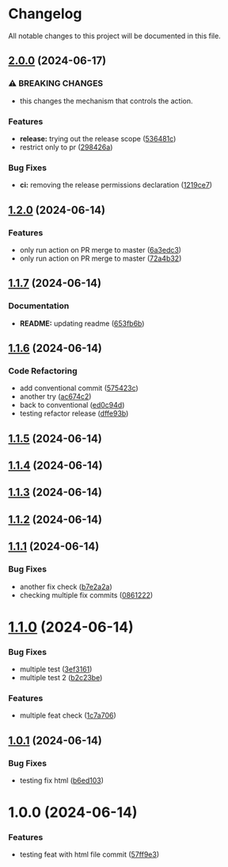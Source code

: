 # Changelog

All notable changes to this project will be documented in this file.

## [2.0.0](https://github.com/fall-development-rob/git_workflows/compare/v1.2.0...v2.0.0) (2024-06-17)


### ⚠ BREAKING CHANGES

* this changes the mechanism that controls the action.

### Features

* **release:** trying out the release scope ([536481c](https://github.com/fall-development-rob/git_workflows/commit/536481c8795b0db09179b1dd8ae8f0017967ad01))
* restrict only to pr ([298426a](https://github.com/fall-development-rob/git_workflows/commit/298426af99459b74fb564b857ccabd701a6155db))


### Bug Fixes

* **ci:** removing the release permissions declaration ([1219ce7](https://github.com/fall-development-rob/git_workflows/commit/1219ce75db5109f0f6d498e7e2031af8d9039226))

## [1.2.0](https://github.com/fall-development-rob/git_workflows/compare/v1.1.7...v1.2.0) (2024-06-14)


### Features

* only run action on PR merge to master ([6a3edc3](https://github.com/fall-development-rob/git_workflows/commit/6a3edc3e3ee1a1339ddbecaccd4fea9c52ae0625))
* only run action on PR merge to master ([72a4b32](https://github.com/fall-development-rob/git_workflows/commit/72a4b324a7f33fafaf36013f00b0fef17c1ae2c6))

## [1.1.7](https://github.com/fall-development-rob/git_workflows/compare/v1.1.6...v1.1.7) (2024-06-14)


### Documentation

* **README:** updating readme ([653fb6b](https://github.com/fall-development-rob/git_workflows/commit/653fb6b4d9fdc2e256e1ec771ad125c7b6a81271))

## [1.1.6](https://github.com/fall-development-rob/git_workflows/compare/v1.1.5...v1.1.6) (2024-06-14)


### Code Refactoring

* add conventional commit ([575423c](https://github.com/fall-development-rob/git_workflows/commit/575423c98c8fa41523c53543ab1e729287c860e1))
* another try ([ac674c2](https://github.com/fall-development-rob/git_workflows/commit/ac674c29e3a73fdd1b9a631fd15dcdd9bb961beb))
* back to conventional ([ed0c94d](https://github.com/fall-development-rob/git_workflows/commit/ed0c94d20313a040c9b09afec5f13c6edbe90198))
* testing refactor release ([dffe93b](https://github.com/fall-development-rob/git_workflows/commit/dffe93b1aaadb32fd9c476708111d069c7f640cb))

## [1.1.5](https://github.com/fall-development-rob/git_workflows/compare/v1.1.4...v1.1.5) (2024-06-14)

## [1.1.4](https://github.com/fall-development-rob/git_workflows/compare/v1.1.3...v1.1.4) (2024-06-14)

## [1.1.3](https://github.com/fall-development-rob/git_workflows/compare/v1.1.2...v1.1.3) (2024-06-14)

## [1.1.2](https://github.com/fall-development-rob/git_workflows/compare/v1.1.1...v1.1.2) (2024-06-14)

## [1.1.1](https://github.com/fall-development-rob/git_workflows/compare/v1.1.0...v1.1.1) (2024-06-14)


### Bug Fixes

* another fix check ([b7e2a2a](https://github.com/fall-development-rob/git_workflows/commit/b7e2a2a5ed508e5e42660093b54fcfc14cf794a6))
* checking multiple fix commits ([0861222](https://github.com/fall-development-rob/git_workflows/commit/08612227b9e87768386aa9957545ffd0cf1ed5ff))

# [1.1.0](https://github.com/fall-development-rob/git_workflows/compare/v1.0.1...v1.1.0) (2024-06-14)


### Bug Fixes

* multiple test ([3ef3161](https://github.com/fall-development-rob/git_workflows/commit/3ef316144ee83e481e95759f841dd1cabac5e249))
* multiple test 2 ([b2c23be](https://github.com/fall-development-rob/git_workflows/commit/b2c23be9a90036052503f407e9c67af7702ee060))


### Features

* multiple feat check ([1c7a706](https://github.com/fall-development-rob/git_workflows/commit/1c7a70624305098ae7039fcc0e85ef6389629e6b))

## [1.0.1](https://github.com/fall-development-rob/git_workflows/compare/v1.0.0...v1.0.1) (2024-06-14)


### Bug Fixes

* testing fix html ([b6ed103](https://github.com/fall-development-rob/git_workflows/commit/b6ed1031e005a5e31569420c7a52a62b6bc4b7bf))

# 1.0.0 (2024-06-14)


### Features

* testing feat with html file commit ([57ff9e3](https://github.com/fall-development-rob/git_workflows/commit/57ff9e321eab4903d505de9b5ea69528b75e045c))
